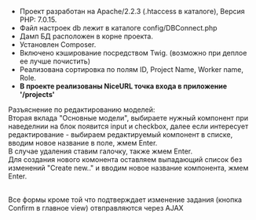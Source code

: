 <ul>
<li>Проект разработан на Apache/2.2.3 (.htaccess в каталоге), Версия PHP: 7.0.15.</li>
<li>Файл настроек db лежит в каталоге config/DBConnect.php </li>
<li>Дамп БД расположен в корне проекта.</li>
<li>Установлен Composer.</li>
<li>Включено кэширование посредством Twig. (возможно при деплое ее лучше почистить)</li>
<li>Реализована сортировка по полям ID, Project Name, Worker name, Role.</li>
<li><b>В проекте реализованы NiceURL точка входа в приложение '/projects' </b></li>
</ul>

Разъяснение по редактированию моделей:
<br>Вторая вклада "Основные модели", выбираете нужный компонент при наведелнии на блок появится input и checkbox, 
далее если интересует редактирование - выбираем редактируемый компонент в списке, вводим новое название в поле, жмем Enter. 
<br>В случае удаления ставим галочку, также жмем Enter.
<br>Для создания нового комонента оставляем выпадающий список без изменений "Create new.." и вводим новое название компонента, жмем Enter.

<br> Все формы кроме той что подтверждает изменение задания (кнопка Confirm в главное view) отвправляются через AJAX